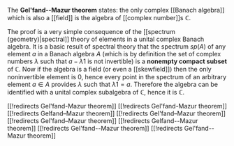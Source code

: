 The **Gel'fand--Mazur theorem** states: the only complex [[Banach algebra]] which is also a [[field]] is the algebra of [[complex number]]s $\mathbb{C}$. 

The proof is a very simple consequence of the [[spectrum (geometry)|spectral]] theory of elements in a unital complex Banach algebra. It is a basic result of spectral theory that the spectrum $sp(A)$ of any element $a$ in a Banach algebra $A$ (which is by definition the set of complex numbers $\lambda$ such that $a- \lambda 1$ is not invertible) is a **nonempty compact subset** of $\mathbb{C}$. Now if the algebra is a field (or even a [[skewfield]]) then the only noninvertible element is $0$, hence every point in the spectrum of an arbitrary element $a\in A$ provides $\lambda$ such that $\lambda 1 = a$. Therefore the algebra can be identified with a unital complex subalgebra of $\mathbb{C}$, hence it is $\mathbb{C}$. 


[[!redirects Gel'fand-Mazur theorem]]
[[!redirects Gel'fand-Mazur theorem]]
[[!redirects Gelfand–Mazur theorem]]
[[!redirects Gel'fand–Mazur theorem]]
[[!redirects Gel'fand–Mazur theorem]]
[[!redirects Gelfand--Mazur theorem]]
[[!redirects Gel'fand--Mazur theorem]]
[[!redirects Gel'fand--Mazur theorem]]